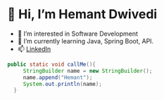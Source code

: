# 👋 Hi, I’m Hemant Dwivedi
- 👀 I’m interested in Software Development
- 🌱 I’m currently learning Java, Spring Boot, API.
- 📫 [LinkedIn](https://www.linkedin.com/in/hemant-k-318155225/)

```JAVA
public static void callMe(){
     StringBuilder name = new StringBuilder();
     name.append("Hemant");
     System.out.println(name);
  }
```

<!---
hemantDwivedi/hemantDwivedi is a ✨ special ✨ repository because its `README.md` (this file) appears on your GitHub profile.
You can click the Preview link to take a look at your changes.
--->
